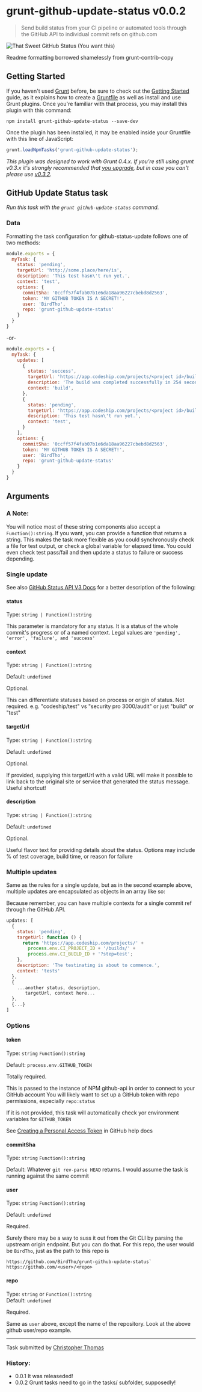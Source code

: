 # grunt-github-update-status v0.0.2

> Send build status from your CI pipeline or automated tools through the GitHub API to individual commit refs on github.com

![That Sweet GitHub Status](GithubStatus.jpg)
(You want this)

Readme formatting borrowed shamelessly from grunt-contrib-copy

## Getting Started

If you haven't used [Grunt](http://gruntjs.com/) before, be sure to check out the [Getting Started](http://gruntjs.com/getting-started) guide, as it explains how to create a [Gruntfile](http://gruntjs.com/sample-gruntfile) as well as install and use Grunt plugins. Once you're familiar with that process, you may install this plugin with this command:

```shell
npm install grunt-github-update-status --save-dev
```

Once the plugin has been installed, it may be enabled inside your Gruntfile with this line of JavaScript:

```js
grunt.loadNpmTasks('grunt-github-update-status');
```

*This plugin was designed to work with Grunt 0.4.x. If you're still using grunt v0.3.x it's strongly recommended that [you upgrade](http://gruntjs.com/upgrading-from-0.3-to-0.4), but in case you can't please use [v0.3.2](https://github.com/gruntjs/grunt-contrib-copy/tree/grunt-0.3-stable).*

## GitHub Update Status task
_Run this task with the `grunt github-update-status` command._

### Data
Formatting the task configuration for github-status-update follows one of two methods:
```js
module.exports = {
  myTask: {
    status: 'pending',
    targetUrl: 'http://some.place/here/is',
    description: 'This test hasn\'t run yet.',
    context: 'test',
    options: {
      commitSha: '0ccff57f4fab07b1e6da18aa96227cbebd8d2563',
      token: 'MY GITHUB TOKEN IS A SECRET!',
      user: 'BirdTho',
      repo: 'grunt-github-update-status'
    }
  }
}
```

-or-

```js
module.exports = {
  myTask: {
    updates: [
      {
        status: 'success',
        targetUrl: 'https://app.codeship.com/projects/<project id>/builds/<build id>?step=build',
        description: 'The build was completed successfully in 254 seconds!',
        context: 'build',
      },
      {
        status: 'pending',
        targetUrl: 'https://app.codeship.com/projects/<project id>/builds/<build id>?step=test',
        description: 'This test hasn\'t run yet.',
        context: 'test',
      }
    ],
    options: {
      commitSha: '0ccff57f4fab07b1e6da18aa96227cbebd8d2563',
      token: 'MY GITHUB TOKEN IS A SECRET!',
      user: 'BirdTho',
      repo: 'grunt-github-update-status'
    }
  }
}
```

## Arguments
### A Note:
You will notice most of these string components also accept a `Function():string`.
If you want, you can provide a function that returns a string. This makes the task more
flexible as you could synchronously check a file for test output, or check a global variable for elapsed time.
You could even check test pass/fail and then update a status to failure or success depending.

### Single update
See also [GitHub Status API V3 Docs](https://developer.github.com/v3/repos/statuses/) 
for a better description of the following:
#### status
Type: `string | Function():string`

This parameter is mandatory for any status. It is a status of the whole commit's progress or of a named context.
Legal values are `'pending', 'error', 'failure', and 'success'`
#### context
Type: `string | Function():string`

Default: `undefined`

Optional.

This can differentiate statuses based on process or origin of status. Not required.
e.g. "codeship/test" vs "security pro 3000/audit" or just "build" or "test"

#### targetUrl
Type: `string | Function():string`

Default: `undefined`

Optional.

If provided, supplying this targetUrl with a valid URL will make it possible to link back to 
the original site or service that generated the status message. Useful shortcut! 

#### description
Type: `string | Function():string`

Default: `undefined`

Optional.

Useful flavor text for providing details about the status. Options may include % of test coverage, 
build time, or reason for failure 

### Multiple updates
Same as the rules for a single update, but as in the second example above, multiple 
updates are encapsulated as objects in an array like so:

Because remember, you can have multiple contexts for 
a single commit ref through rhe GitHub API.
```javascript
updates: [
  {
    status: 'pending',
    targetUrl: function () {
      return 'https://app.codeship.com/projects/' +
        process.env.CI_PROJECT_ID + '/builds/' +
        process.env.CI_BUILD_ID + '?step=test';
    },
    description: 'The testinating is about to commence.',
    context: 'tests'
  },
  {
    ...another status, description, 
       targetUrl, context here...
  },
  {...}
]
```

### Options
#### token
Type: `string` `Function():string`

Default: `process.env.GITHUB_TOKEN`

Totally required.

This is passed to the instance of NPM github-api in order to connect to your GitHub account
You will likely want to set up a GitHub token with repo permissions, especially `repo:status`

If it is not provided, this task will automatically check yor environment variables for `GITHUB_TOKEN`

See [Creating a Personal Access Token](https://help.github.com/en/github/authenticating-to-github/creating-a-personal-access-token-for-the-command-line) in GitHub help docs


#### commitSha
Type: `string` `Function():string`

Default: Whatever `git rev-parse HEAD` returns. I would assume the task is running against the same commit 

#### user
Type: `string` `Function():string`
  
Default: `undefined`

Required.

Surely there may be a way to suss it out from the Git CLI by parsing the
upstream origin endpoint. But you can do that. For this repo, the user would be `BirdTho`, just as the path to this repo is
```text
https://github.com/BirdTho/grunt-github-update-status`
https://github.com/<user>/<repo>
``` 

#### repo
Type: `string` or `Function():string`  
Default: `undefined`

Required.

Same as `user` above, except the name of the repository. Look at the above github user/repo example.

---
Task submitted by [Christopher Thomas](https://github.com/BirdTho)

### History:
- 0.0.1 It was releaseded!
- 0.0.2 Grunt tasks need to go in the tasks/ subfolder, supposedly!